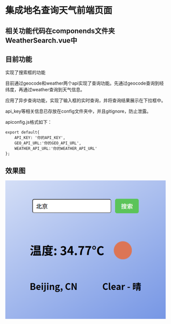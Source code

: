 # 集成地名查询天气前端页面

## 相关功能代码在componends文件夹WeatherSearch.vue中

## 目前功能

实现了搜索框的功能

目前通过geocode和weather两个api实现了查询功能。先通过geocode查询到经纬度，再通过weather查询到天气信息。

应用了异步查询功能，实现了输入框的实时查询，并将查询结果展示在下拉框中。

api_key等相关信息已存放在config文件夹中，并且gitignore，防止泄露。

apiconfig.js格式如下：
```
export default{
    API_KEY: '你的API_KEY',
    GEO_API_URL:'你的GEO_API_URL',
    WEATHER_API_URL:'你的WEATHER_API_URL'
};
```

## 效果图
![img.png](img.png)